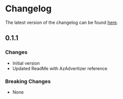 # Changelog

The latest version of the changelog can be found [here](https://github.com/Azure/bicep-registry-modules/blob/main/avm/res/fabric/capacity/CHANGELOG.md).

## 0.1.1

### Changes

- Initial version
- Updated ReadMe with AzAdvertizer reference

### Breaking Changes

- None
